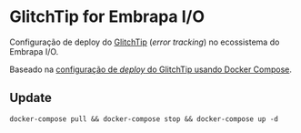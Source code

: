 # GlitchTip for Embrapa I/O

Configuração de deploy do [GlitchTip](https://glitchtip.com) (_error tracking_) no ecossistema do Embrapa I/O.

Baseado na [configuração de _deploy_ do GlitchTip usando Docker Compose](https://glitchtip.com/documentation/install#docker-compose).

## Update

```
docker-compose pull && docker-compose stop && docker-compose up -d
```
